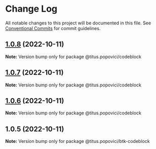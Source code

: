 # Change Log

All notable changes to this project will be documented in this file.
See [Conventional Commits](https://conventionalcommits.org) for commit guidelines.

## [1.0.8](https://github.com/popovicititus/btktp-extsns/compare/v1.0.7...v1.0.8) (2022-10-11)

**Note:** Version bump only for package @titus.popovici/codeblock





## [1.0.7](https://github.com/popovicititus/btktp-extsns/compare/v1.0.6...v1.0.7) (2022-10-11)

**Note:** Version bump only for package @titus.popovici/codeblock





## [1.0.6](https://github.com/popovicititus/btktp-extsns/compare/v1.0.5...v1.0.6) (2022-10-11)

**Note:** Version bump only for package @titus.popovici/codeblock





## 1.0.5 (2022-10-11)

**Note:** Version bump only for package @titus.popovici/btk-codeblock
